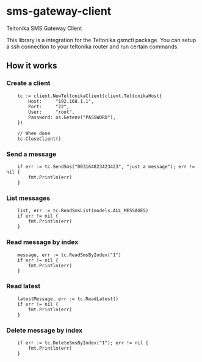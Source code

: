 # sms-gateway-client
Teltonika SMS Gateway Client 


This library is a integration for the Teltonika gsmctl package. You can setup a ssh connection to your teltonika router and run certain commands. 


## How it works
### Create a client
```
	tc := client.NewTeltonikaClient(client.TeltonikaHost{
		Host:     "192.168.1.1",
		Port:     "22",
		User:     "root",
		Password: os.Getenv("PASSWORD"),
	})

    // When done
    tc.CloseClient()

```

### Send a message 
```
	if err := tc.SendSms("003164823423423", "just a message"); err != nil {
		fmt.Println(err)
	}

```
### List messages
```
	list, err := tc.ReadSmsList(models.ALL_MESSAGES)
	if err != nil {
		fmt.Println(err)
	}
```

### Read message by index 
```
	message, err := tc.ReadSmsByIndex("1")
	if err != nil {
		fmt.Println(err)
	}
```
### Read latest
```
	latestMessage, err := tc.ReadLatest()
	if err != nil {
		fmt.Println(err)
	}
```
### Delete message by index
```
	if err := tc.DeleteSmsByIndex("1"); err != nil {
		fmt.Println(err)
	}
```

